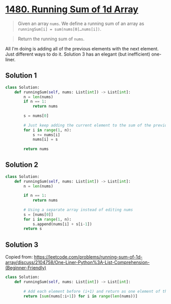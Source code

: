 # [1480. Running Sum of 1d Array](https://leetcode.com/problems/running-sum-of-1d-array/)

> Given an array `nums`. We define a running sum of an array as `runningSum[i] = sum(nums[0]…nums[i])`.

> Return the running sum of `nums`.

All I'm doing is adding all of the previous elements with the next element. Just different ways to do it. Solution 3 has an elegant (but inefficient) one-liner.

## Solution 1

```python
class Solution:
    def runningSum(self, nums: List[int]) -> List[int]:
        n = len(nums)
        if n == 1:
            return nums
        
        s = nums[0]
        
        # Just keep adding the current element to the sum of the previous elements
        for i in range(1, n):
            s += nums[i]
            nums[i] = s
        
        return nums
```

## Solution 2

```python
class Solution:
    def runningSum(self, nums: List[int]) -> List[int]:
        n = len(nums)
        
        if n == 1:
            return nums
        
        # Using a separate array instead of editing nums
        s = [nums[0]]
        for i in range(1, n):
            s.append(nums[i] + s[i-1])
        return s
```

## Solution 3

Copied from: https://leetcode.com/problems/running-sum-of-1d-array/discuss/2104758/One-Liner-Python%3A-List-Comprehension-(Beginner-Friendly)

```python
class Solution:
    def runningSum(self, nums: List[int]) -> List[int]:
    
        # Add each element before (i+1) and return as one element of the final list inside which the process is enclosed
        return [sum(nums[:i+1]) for i in range(len(nums))]
```
